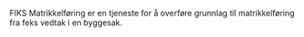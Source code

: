 FIKS Matrikkelføring er en tjeneste for å overføre grunnlag til matrikkelføring fra feks vedtak i en byggesak. 
